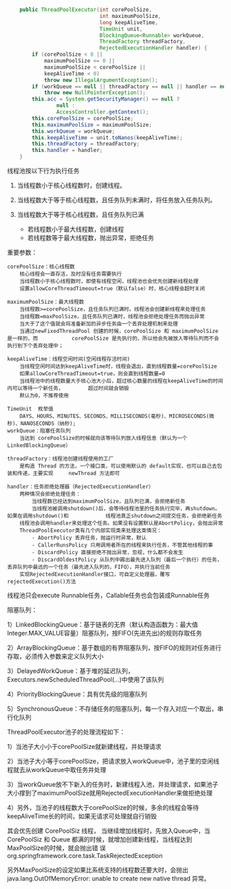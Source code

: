 ```java

    public ThreadPoolExecutor(int corePoolSize,
                              int maximumPoolSize,
                              long keepAliveTime,
                              TimeUnit unit,
                              BlockingQueue<Runnable> workQueue,
                              ThreadFactory threadFactory,
                              RejectedExecutionHandler handler) {
        if (corePoolSize < 0 ||
            maximumPoolSize <= 0 ||
            maximumPoolSize < corePoolSize ||
            keepAliveTime < 0)
            throw new IllegalArgumentException();
        if (workQueue == null || threadFactory == null || handler == null)
            throw new NullPointerException();
        this.acc = System.getSecurityManager() == null ?
                null :
                AccessController.getContext();
        this.corePoolSize = corePoolSize;
        this.maximumPoolSize = maximumPoolSize;
        this.workQueue = workQueue;
        this.keepAliveTime = unit.toNanos(keepAliveTime);
        this.threadFactory = threadFactory;
        this.handler = handler;
    }
```

线程池按以下行为执行任务

1. 当线程数小于核心线程数时，创建线程。

2. 当线程数大于等于核心线程数，且任务队列未满时，将任务放入任务队列。

3. 当线程数大于等于核心线程数，且任务队列已满
      - 若线程数小于最大线程数，创建线程
      - 若线程数等于最大线程数，抛出异常，拒绝任务

重要参数：

    corePoolSize：核心线程数
        核心线程会一直存活，及时没有任务需要执行
        当线程数小于核心线程数时，即使有线程空闲，线程池也会优先创建新线程处理
        设置allowCoreThreadTimeout=true（默认false）时，核心线程会超时关闭 
    
    maximumPoolSize：最大线程数
        当线程数>=corePoolSize，且任务队列已满时。线程池会创建新线程来处理任务
        当线程数=maxPoolSize，且任务队列已满时，线程池会拒绝处理任务而抛出异常 
        当大于了这个值就会将准备新加的异步任务由一个丢弃处理机制来处理
        当通过newFixedThreadPool 创建的时候，corePoolSize 和 maximumPoolSize 是一样的，而			corePoolSize 是先执行的，所以他会先被放入等待队列而不会执行到下个丢弃处理中；
    
    keepAliveTime：线程空闲时间(空闲线程存活时间)
        当线程空闲时间达到keepAliveTime时，线程会退出，直到线程数量=corePoolSize
        如果allowCoreThreadTimeout=true，则会直到线程数量=0
        当线程池中的线程数量大于核心池大小后，超过核心数量的线程在keepAliveTime的时间内可以等待一个新任务，		超过时间就会销毁
        默认为0，不推荐使用
        
    TimeUnit  枚举值
    	DAYS、HOURS、MINUTES、SECONDS、MILLISECONDS(毫秒)、MICROSECONDS(微秒)、NANOSECONDS（纳秒);    
    workQueue：阻塞任务队列
    	当达到 corePoolSize的时候就向该等待队列放入线程信息（默认为一个LinkedBlockingQueue）
    
    threadFactory：线程池创建线程使用的工厂
    	是构造 Thread 的方法，一个接口类，可以使用默认的 default实现，也可以自己去包装和传递，主要实现 	newThread 方法即可
    
    handler：任务拒绝处理器（RejectedExecutionHandler）
        两种情况会拒绝处理任务：
            当线程数已经达到maximumPoolSize，且队列已满，会拒绝新任务
            当线程池被调用shutdown()后，会等待线程池里的任务执行完毕，再shutdown。如果在调用shutdown()和			线程池真正shutdown之间提交任务，会拒绝新任务
        线程池会调用handler来处理这个任务。如果没有设置默认是AbortPolicy，会抛出异常
        ThreadPoolExecutor类有几个内部实现类来处理这类情况：
            - AbortPolicy 丢弃任务，抛运行时异常，默认
            - CallerRunsPolicy 只用调用者所在的线程来执行任务，不管其他线程的事
            - DiscardPolicy 直接拒绝不抛出异常，忽视，什么都不会发生
            - DiscardOldestPolicy 从队列中踢出最先进入队列（最后一个执行）的任务，丢弃队列中最远的一个任务（最先进入队列的，FIFO），并执行当前任务
        实现RejectedExecutionHandler接口，可自定义处理器，覆写rejectedExecution()方法
       
 线程池只会execute Runnable任务，Callable任务也会包装成Runnable任务 



阻塞队列：

1）LinkedBlockingQueue：基于链表的无界（默认构造函数为：最大值Integer.MAX_VALUE容量）阻塞队列，按FIFO(先进先出)的规则存取任务

2）ArrayBlockingQueue：基于数组的有界阻塞队列，按FIFO的规则对任务进行存取，必须传入参数来定义队列大小

3）DelayedWorkQueue：基于堆的延迟队列，Executors.newScheduledThreadPool(...)中使用了该队列

4）PriorityBlockingQueue：具有优先级的阻塞队列

5）SynchronousQueue：不存储任务的阻塞队列，每一个存入对应一个取出，串行化队列



ThreadPoolExecutor池子的处理流程如下：　　

1）当池子大小小于corePoolSize就新建线程，并处理请求

2）当池子大小等于corePoolSize，把请求放入workQueue中，池子里的空闲线程就去从workQueue中取任务并处理

3）当workQueue放不下新入的任务时，新建线程入池，并处理请求，如果池子大小撑到了maximumPoolSize就用RejectedExecutionHandler来做拒绝处理

4）另外，当池子的线程数大于corePoolSize的时候，多余的线程会等待keepAliveTime长的时间，如果无请求可处理就自行销毁

其会优先创建  CorePoolSiz 线程， 当继续增加线程时，先放入Queue中，当 CorePoolSiz  和 Queue 都满的时候，就增加创建新线程，当线程达到MaxPoolSize的时候，就会抛出错 误 org.springframework.core.task.TaskRejectedException

另外MaxPoolSize的设定如果比系统支持的线程数还要大时，会抛出java.lang.OutOfMemoryError: unable to create new native thread 异常。

